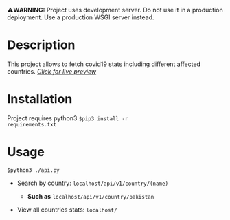<p>⚠️<b>WARNING:</b> Project uses development server. Do not use it in a production deployment.
   Use a production WSGI server instead.</p>

# Description
This project allows to fetch covid19 stats including different affected countries. [*Click for live preview*](http://#)

# Installation
Project requires python3
<code>$pip3 install -r requirements.txt</code>

# Usage 
<code>$python3 ./api.py</code><br>


 * Search by country: <code>localhost/api/v1/country/(name)</code><br> 
   * <b>Such as</b> <code>localhost/api/v1/country/pakistan</code>
 
 * View all countries stats: <code>localhost/</code>

